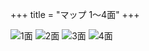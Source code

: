 +++
title = "マップ 1〜4面"
+++

![1面](/ground-01.png) ![2面](/ground-02.png) ![3面](/ground-03.png) ![4面](/ground-04.png)
